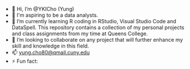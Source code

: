 - 👋 Hi, I’m @YKICho (Yung)
- 👀 I'm aspiring to be a data analysts. 
- 🌱 I’m currently learning R coding in RStudio, Visual Studio Code and DataSpell. This repository contains a collection of my personal projects and class assignments from my time at Queens College.
- 💞️ I’m looking to collaborate on any project that will further enhance my skill and knowledge in this field.
- 📫 yung.cho80@qmail.cuny.edu
- ⚡ Fun fact:

<!---
YKICho/YKICho is a ✨ special ✨ repository because its `README.md` (this file) appears on your GitHub profile.
You can click the Preview link to take a look at your changes.
--->
